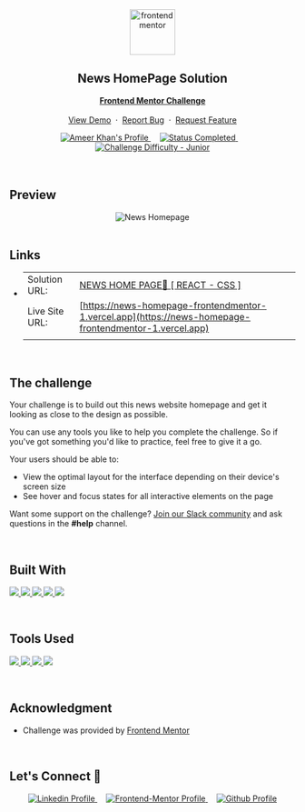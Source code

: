 <div align="center">

  <img src="https://www.frontendmentor.io/static/images/logo-mobile.svg" alt="frontendmentor" width="80">

  <h2 align="center">News HomePage Solution</h2>
  <p align="center">
    <a href="https://www.frontendmentor.io/challenges/news-homepage-H6SWTa1MFl"><strong>Frontend Mentor Challenge</strong></a>
    <br />
    <br />
    <a href="https://news-homepage-frontendmentor-1.vercel.app">View Demo</a>
    &nbsp;·&nbsp;
    <a href="https://github.com/itisameerkhan/news-homepage/issues">Report Bug</a>
    &nbsp;·&nbsp;
    <a href="https://github.com/itisameerkhan/news-homepage/issues">Request Feature</a>
  </p>
</div>

<!-- Badges -->
<div align="center">
  <!-- Profiles -->
  <a href="https://www.frontendmentor.io/profile/itisameerkhan">
    <img src="https://img.shields.io/badge/Profile-itisameerkhan-fefefe?style=for-the-badge&logo=frontendmentor" alt="Ameer Khan's Profile">
  </a> &nbsp;&nbsp;&nbsp;

  <!-- Status -->
  <a href="#">
    <img src="https://img.shields.io/badge/Status-Completed-green?style=for-the-badge" alt="Status Completed">
  </a> &nbsp;&nbsp;&nbsp;

  <!-- Difficulty -->
  <a href="https://www.frontendmentor.io/challenges?difficulties=1"  >
    <img src="https://img.shields.io/badge/Difficulty-Junior-aad742?style=for-the-badge&logo=frontendmentor" alt="Challenge Difficulty - Junior">
  </a>

</div>
<br />
<br />



## **Preview**

<div align='center'>
  <img src='https://res.cloudinary.com/dz209s6jk/image/upload/v1666363597/Challenges/parjyu2ejag4sdrmbk2e.jpg' alt='News Homepage'>
</div>


<br>

## **Links**

- |||
  | :----- | :----- |
  | Solution URL: | [NEWS HOME PAGE🎯 [ REACT - CSS ]]() |
  | Live Site URL: | [https://news-homepage-frontendmentor-1.vercel.app](https://news-homepage-frontendmentor-1.vercel.app) |
  |||

<br>


## The challenge

Your challenge is to build out this news website homepage and get it looking as close to the design as possible.

You can use any tools you like to help you complete the challenge. So if you've got something you'd like to practice, feel free to give it a go.

Your users should be able to:

- View the optimal layout for the interface depending on their device's screen size
- See hover and focus states for all interactive elements on the page

Want some support on the challenge? [Join our Slack community](https://www.frontendmentor.io/slack) and ask questions in the **#help** channel.

<br>


## **Built With**

 <p align="left">
   <a href="https://developer.mozilla.org/en-US/docs/Web/HTML" target="_blank" rel="noreferrer">
    <img src="https://skillicons.dev/icons?i=html" />
  </a>
   <a href="https://developer.mozilla.org/en-US/docs/Web/CSS" target="_blank" rel="noreferrer">
    <img src="https://skillicons.dev/icons?i=css" />
  </a>
  <a href="https://mui.com" target="_blank" rel="noreferrer">
    <img src="https://skillicons.dev/icons?i=mui" />
   </a>
   <a href="https://developer.mozilla.org/en-US/docs/Web/JavaScript" target="_blank" rel="noreferrer">
    <img src="https://skillicons.dev/icons?i=js" />
  </a>
   <a href="https://react.dev" target="_blank" rel="noreferrer">
    <img src="https://skillicons.dev/icons?i=react" />
  </a>
  </a>
</p>
<br>

## **Tools Used**

<p align="left">
    <a href="https://code.visualstudio.com" target="_blank" rel="noreferrer">
      <img src="https://skillicons.dev/icons?i=vscode" />
    </a>
    <a href="https://www.figma.com" target="_blank" rel="noreferrer">
      <img src="https://skillicons.dev/icons?i=figma" />
    </a>
    <a href="https://git-scm.com" target="_blank" rel="noreferrer">
      <img src="https://skillicons.dev/icons?i=git" />
    </a>
    <a href="https://vercel.com/dashboard" target="_blank" rel="noreferrer">
      <img src="https://skillicons.dev/icons?i=vercel" />
    </a>
</p>

<br>

## **Acknowledgment**

- Challenge was provided by [Frontend Mentor](https://www.frontendmentor.io)

<br>

## **Let's Connect 👋**

<div align=center>

  <a href="https://www.linkedin.com/in/ameer-khan-b-3784b8216/" >
    <img src="https://img.shields.io/badge/linkedin%20Profile-%2300acee.svg?color=405DE6&style=for-the-badge&logo=linkedin&logoColor=white" alt="Linkedin Profile">
  </a>&nbsp;&nbsp;&nbsp;

  <a href="https://www.frontendmentor.io/profile/itisameerkhan" >
    <img src="https://img.shields.io/badge/FEM%20Profile-f8f9f8?style=for-the-badge&logo=Frontend-Mentor&logoColor=black" alt="Frontend-Mentor Profile">
  </a> &nbsp;&nbsp;&nbsp;

  <a href="https://www.github.com/itisameerkhan/" >
    <img src="https://img.shields.io/badge/Github%20Profile-131313?style=for-the-badge&logo=github&logoColor=white" alt="Github Profile">
  </a>

</div>

<br>